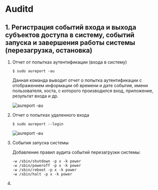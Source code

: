 # Auditd

## 1. Регистрация событий входа и выхода субъектов доступа в систему, событий запуска и завершения работы системы (перезагрузка, остановка)

1) Отчет от попытках аутентификации (входа в систему)
    ```
    $ sudo aureport -au
    ```
    
    Данная команда выводит отчет о попытка аутентификации с отображением информации об времени и дате события, имени пользователя, хоста, с которого производился вход, 
    приложение, результат входа и др.
    
    ![aureport -au](https://user-images.githubusercontent.com/40645030/119325487-961daa00-bc89-11eb-9070-45d9a19a3769.png)

2) Отчет о попытках удаленного входа
    
    ```
    $ sudo aureport --login
    ```
    
    ![aureport -au](https://user-images.githubusercontent.com/40645030/119327376-91f28c00-bc8b-11eb-81a0-3fb561889fdf.png)

3) События запуска системы 
   
   Добавление правил аудита событий перезагрузки системы:
   
   ```
   -w /sbin/shutdown -p x -k power
   -w /sbin/poweroff -p x -k power
   -w /sbin/reboot -p x -k power
   -w /sbin/halt -p x -k power
   ```
   
5) 
